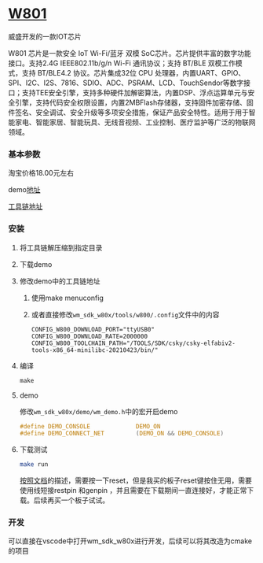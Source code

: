[W801](https://www.winnermicro.com/html/1/156/158/569.html)
===

威盛开发的一款IOT芯片

W801 芯片是一款安全 IoT Wi-Fi/蓝牙 双模 SoC芯片。芯片提供丰富的数字功能接口。支持2.4G IEEE802.11b/g/n Wi-Fi 通讯协议；支持 BT/BLE 双模工作模式，支持 BT/BLE4.2 协议。芯片集成32位 CPU 处理器，内置UART、GPIO、SPI、I2C、I2S、7816、SDIO、ADC、PSRAM、LCD、TouchSendor等数字接口；支持TEE安全引擎，支持多种硬件加解密算法，内置DSP、浮点运算单元与安全引擎，支持代码安全权限设置，内置2MBFlash存储器，支持固件加密存储、固件签名、安全调试、安全升级等多项安全措施，保证产品安全特性。适用于用于智能家电、智能家居、智能玩具、无线音视频、工业控制、医疗监护等广泛的物联网领域。

###  基本参数

淘宝价格18.00元左右

demo[地址](https://gitee.com/iosetting/wm-sdk-w80x)

[工具链地址](https://occ.t-head.cn/community/download?id=3885366095506644992)

### 安装

1. 将工具链解压缩到指定目录

2. 下载demo

3. 修改demo中的工具链地址

   1. 使用make menuconfig

   2. 或者直接修改`wm_sdk_w80x/tools/w800/.config`文件中的内容

      ```
      CONFIG_W800_DOWNLOAD_PORT="ttyUSB0"
      CONFIG_W800_DOWNLOAD_RATE=2000000
      CONFIG_W800_TOOLCHAIN_PATH="/TOOLS/SDK/csky/csky-elfabiv2-tools-x86_64-minilibc-20210423/bin/"
      ```

4. 编译

   ```
   make
   ```

5. demo

   修改`wm_sdk_w80x/demo/wm_demo.h`中的宏开启demo

   ```c
   #define DEMO_CONSOLE				DEMO_ON
   #define DEMO_CONNECT_NET			(DEMO_ON && DEMO_CONSOLE)
   ```

6. 下载测试

   ```sh
   make run
   ```

   [按照文档](https://github.com/IOsetting/wm-sdk-w806/blob/main/README.cn.md)的描述，需要按一下reset，但是我买的板子reset键按住无用，需要使用线短接restpin 和genpin ，并且需要在下载期间一直连接好，才能正常下载。后续再买一个板子试试。

### 开发

可以直接在vscode中打开wm_sdk_w80x进行开发，后续可以将其改造为cmake的项目
